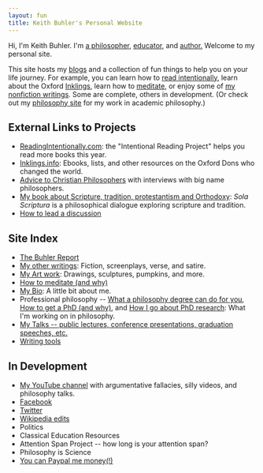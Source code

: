 ```yaml
---
layout: fun
title: Keith Buhler's Personal Website
---
```


<a href="/img/charles-williams-quote.png"></a>

Hi, I'm Keith Buhler. I'm [a philosopher](/), [educator](/teaching), and [author.](http://www.amazon.com/Sola-Scriptura-Dialogue-Keith-Buhler-ebook/dp/B009N27L12/ref=sr_1_9?ie=UTF8&qid=1401301911&sr=8-9&keywords=sola+scriptura) Welcome to my personal site. 

This site hosts my [blogs](/blog) and a collection of fun things to help you on your life journey. For example, you can learn how to [read intentionally](http://www.readingintentionally.com), learn about the Oxford [Inklings](http://www.inklings.info/), learn how to [meditate](/meditation), or enjoy some of [my nonfiction writings](/writings). Some are complete, others in development. (Or check out my [philosophy site](/) for my work in academic philosophy.)


## External Links to Projects

* [ReadingIntentionally.com](http://www.readingintentionally.com): the "Intentional Reading Project" helps you read more books this year.
* [Inklings.info](/inklings): Ebooks, lists, and other resources on the Oxford Dons who changed the world. 
* [Advice to Christian Philosophers](http://www.advicetochristianphilosophers.com) with interviews with big name philosophers.
* [My book about Scripture, tradition, protestantism and Orthodoxy](http://www.amazon.com/Sola-Scriptura-Dialogue-Keith-Buhler-ebook/dp/B009N27L12/ref=sr_1_9?ie=UTF8&qid=1401301911&sr=8-9&keywords=sola+scriptura): *Sola Scriptura* is a philosophical dialogue exploring scripture and tradition.
* [How to lead a discussion](http://www.wikihow.com/Lead-a-Discussion)



## Site Index

* [The Buhler Report](/blog)
* [My other writings](/writings): Fiction, screenplays, verse, and satire. 
* [My Art work](/art): Drawings, sculptures, pumpkins, and more.
* [How to meditate (and why)](/meditation)
* [My Bio](/bio): A little bit about me.
* Professional philosophy -- [What a philosophy degree can do for you](/philosophy-major), [How to get a PhD (and why)](/phd-how-to), and [How I go about PhD research](/phd): What I'm working on in philosophy. 
* [My Talks -- public lectures, conference presentations, graduation speeches, etc. ](/speaking)
* [Writing tools](/writing-tools)



## In Development ##
* [My YouTube channel](https://www.youtube.com/channel/UCDxfeT2v6-kFM12T7zD-K9Q) with argumentative fallacies, silly videos, and philosophy talks.
* [Facebook](http://www.facebook.com/kedbuhler/)
* [Twitter](https://twitter.com/Keith_Buhler) 
* [Wikipedia edits](http://en.wikipedia.org/wiki/User:CircularReason)
* Politics
* Classical Education Resources
* Attention Span Project -- how long is your attention span?
* Philosophy is Science 
* [You can Paypal me money(!)](https://www.paypal.me/keithbuhler)
